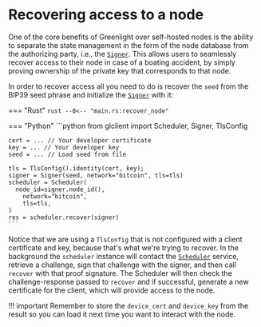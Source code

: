 # Recovering access to a node

One of the core benefits of Greenlight over self-hosted nodes is the
ability to separate the state management in the form of the node
database from the authorizing party, i.e., the [`Signer`][signer]. This allows
users to seamlessly recover access to their node in case of a boating
accident, by simply proving ownership of the private key that
corresponds to that node.

In order to recover access all you need to do is recover the `seed` from the BIP39 seed phrase and initialize the [`Signer`][signer] with it:

=== "Rust"
	```rust
--8<-- "main.rs:recover_node"
	```
	
=== "Python"
	```python
	from glclient import Scheduler, Signer, TlsConfig
	
	cert = ... // Your developer certificate
	key = ... // Your developer key
	seed = ... // Load seed from file

	tls = TlsConfig().identity(cert, key);
	signer = Signer(seed, network="bitcoin", tls=tls)
	scheduler = Scheduler(
	  node_id=signer.node_id(),
		network="bitcoin",
		tls=tls,
	)
	res = scheduler.recover(signer)
	```

Notice that we are using a `TlsConfig` that is not configured with a
client certificate and key, because that's what we're trying to
recover. In the background the `scheduler` instance will contact the
[`Scheduler`][scheduler] service, retrieve a challenge, sign that challenge with the
signer, and then call `recover` with that proof signature. The
Scheduler will then check the challenge-response passed to `recover`
and if successful, generate a new certificate for the client, which
will provide access to the node.

!!! important
	Remember to store the `device_cert` and `device_key` from the result
	so you can load it next time you want to interact with the node.

[signer]: ./index.md#signer
[scheduler]: ./index.md#scheduler
